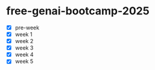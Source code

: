 # free-genai-bootcamp-2025

- [x] pre-week
- [x] week 1
- [X] week 2
- [X] week 3
- [X] week 4
- [X] week 5
